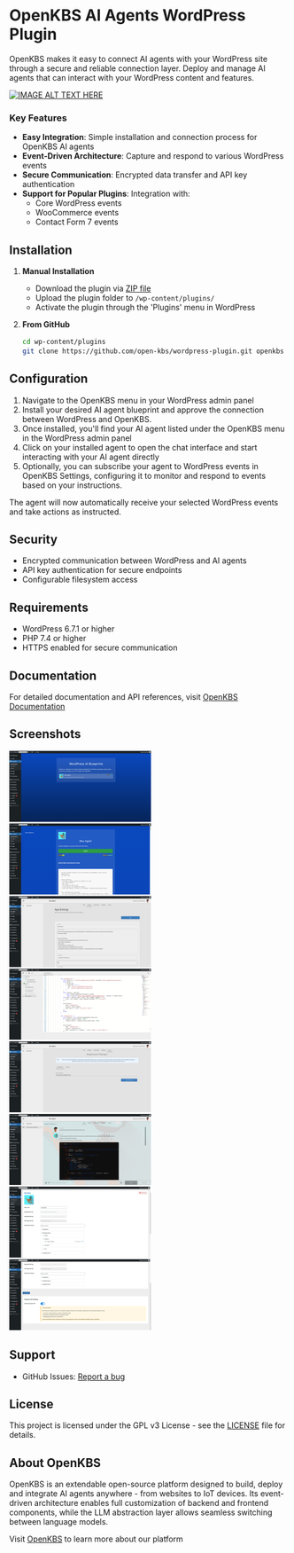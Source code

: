 # OpenKBS AI Agents WordPress Plugin
OpenKBS makes it easy to connect AI agents with your WordPress site through a secure and reliable connection layer. Deploy and manage AI agents that can interact with your WordPress content and features.

[![IMAGE ALT TEXT HERE](https://content.openkbs.com/videos/ai-agent-for-woocommerce.png)](https://www.youtube.com/watch?v=IWOfVulhwCc)

### Key Features
- **Easy Integration**: Simple installation and connection process for OpenKBS AI agents
- **Event-Driven Architecture**: Capture and respond to various WordPress events
- **Secure Communication**: Encrypted data transfer and API key authentication
- **Support for Popular Plugins**: Integration with:
    - Core WordPress events
    - WooCommerce events
    - Contact Form 7 events

## Installation

1. **Manual Installation**
    - Download the plugin via [ZIP file](https://github.com/open-kbs/wordpress-plugin/archive/refs/heads/main.zip)
    - Upload the plugin folder to `/wp-content/plugins/`
    - Activate the plugin through the 'Plugins' menu in WordPress

2. **From GitHub**
   ```bash
   cd wp-content/plugins
   git clone https://github.com/open-kbs/wordpress-plugin.git openkbs
   ```

## Configuration

1. Navigate to the OpenKBS menu in your WordPress admin panel
2. Install your desired AI agent blueprint and approve the connection between WordPress and OpenKBS.
3. Once installed, you'll find your AI agent listed under the OpenKBS menu in the WordPress admin panel
4. Click on your installed agent to open the chat interface and start interacting with your AI agent directly
5. Optionally, you can subscribe your agent to WordPress events in OpenKBS Settings, configuring it to monitor and respond to events based on your instructions.

The agent will now automatically receive your selected WordPress events and take actions as instructed.

## Security

- Encrypted communication between WordPress and AI agents
- API key authentication for secure endpoints
- Configurable filesystem access

## Requirements

- WordPress 6.7.1 or higher
- PHP 7.4 or higher
- HTTPS enabled for secure communication

## Documentation

For detailed documentation and API references, visit [OpenKBS Documentation](https://openkbs.com/docs)

## Screenshots

<p float="left">
  <img src="assets/screenshot-1.png" width="256" />
  <img src="assets/screenshot-2.png" width="256" /> 
  <img src="assets/screenshot-3.png" width="256" />
  <img src="assets/screenshot-4.png" width="256" />
  <img src="assets/screenshot-5.png" width="256" /> 
  <img src="assets/screenshot-6.png" width="256" />
  <img src="assets/screenshot-7.png" width="256" />
  <img src="assets/screenshot-8.png" width="256" />
</p>


## Support

- GitHub Issues: [Report a bug](https://github.com/open-kbs/wordpress-plugin/issues)

## License

This project is licensed under the GPL v3 License - see the [LICENSE](LICENSE) file for details.

## About OpenKBS

OpenKBS is an extendable open-source platform designed to build, deploy and integrate AI agents anywhere - from websites to IoT devices. Its event-driven architecture enables full customization of backend and frontend components, while the LLM abstraction layer allows seamless switching between language models.

Visit [OpenKBS](https://openkbs.com) to learn more about our platform